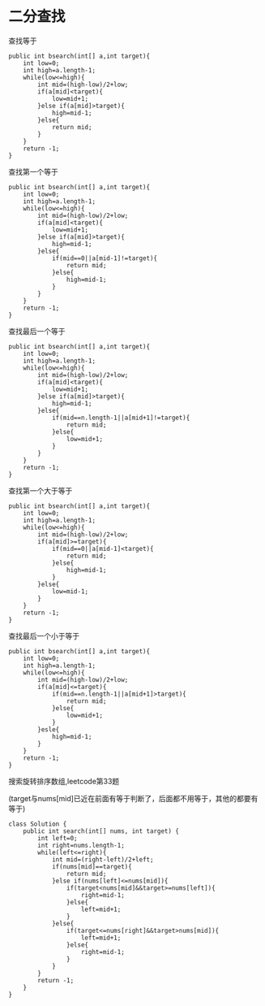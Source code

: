 # 二分查找
查找等于

	public int bsearch(int[] a,int target){
		int low=0;
		int high=a.length-1;
		while(low<=high){
			int mid=(high-low)/2+low;
			if(a[mid]<target){
				low=mid+1;
			}else if(a[mid]>target){
				high=mid-1;
			}else{
				return mid;
			}
		}
		return -1;
	}
	
查找第一个等于

	public int bsearch(int[] a,int target){
		int low=0;
		int high=a.length-1;
		while(low<=high){
			int mid=(high-low)/2+low;
			if(a[mid]<target){
				low=mid+1;
			}else if(a[mid]>target){
				high=mid-1;
			}else{
				if(mid==0||a[mid-1]!=target){
					return mid;
				}else{
					high=mid-1;
				}
			}
		}
		return -1;
	}

查找最后一个等于

	public int bsearch(int[] a,int target){
		int low=0;
		int high=a.length-1;
		while(low<=high){
			int mid=(high-low)/2+low;
			if(a[mid]<target){
				low=mid+1;
			}else if(a[mid]>target){
				high=mid-1;
			}else{
				if(mid==n.length-1||a[mid+1]!=target){
					return mid;
				}else{
					low=mid+1;
				}
			}
		}
		return -1;
	}
	
查找第一个大于等于

	public int bsearch(int[] a,int target){
		int low=0;
		int high=a.length-1;
		while(low<=high){
			int mid=(high-low)/2+low;
			if(a[mid]>=target){
				if(mid==0||a[mid-1]<target){
					return mid;
				}else{
					high=mid-1;
				}
			}else{
				low=mid-1;
			}
		}
		return -1;
	}
	
查找最后一个小于等于

	public int bsearch(int[] a,int target){
		int low=0;
		int high=a.length-1;
		while(low<=high){
			int mid=(high-low)/2+low;
			if(a[mid]<=target){
				if(mid==n.length-1||a[mid+1]>target){
					return mid;
				}else{
					low=mid+1;
				}
			}esle{
				high=mid-1;
			}
		}
		return -1;
	}
	

搜索旋转排序数组,leetcode第33题

(target与nums[mid]已近在前面有等于判断了，后面都不用等于，其他的都要有等于)

    class Solution {
        public int search(int[] nums, int target) {
            int left=0;
            int right=nums.length-1;
            while(left<=right){
                int mid=(right-left)/2+left;
                if(nums[mid]==target){
                    return mid;
                }else if(nums[left]<=nums[mid]){
                    if(target<nums[mid]&&target>=nums[left]){
                        right=mid-1;
                    }else{
                        left=mid+1;
                    }
                }else{
                    if(target<=nums[right]&&target>nums[mid]){
                        left=mid+1;
                    }else{
                        right=mid-1;
                    }
                }
            }
            return -1;
        }
    }
